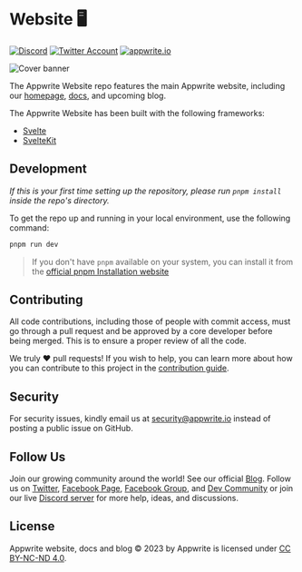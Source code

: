 # Website 🖥️

[![Discord](https://img.shields.io/discord/564160730845151244?label=discord&style=flat-square)](https://appwrite.io/discord)
[![Twitter Account](https://img.shields.io/twitter/follow/appwrite?color=00acee&label=twitter&style=flat-square)](https://twitter.com/appwrite)
[![appwrite.io](https://img.shields.io/badge/appwrite-.io-f02e65?style=flat-square)](https://appwrite.io)

![Cover banner](/../../../.github/blob/main/profile/images/banner.png)

The Appwrite Website repo features the main Appwrite website, including our [homepage](https://appwrite.io), [docs](https://appwrite.io/docs), and upcoming blog.

The Appwrite Website has been built with the following frameworks:

-   [Svelte](https://svelte.dev/)
-   [SvelteKit](https://kit.svelte.dev/)

## Development

*If this is your first time setting up the repository, please run `pnpm install` inside the repo's directory.*

To get the repo up and running in your local environment, use the following command:
```bash
pnpm run dev
```

> If you don't have `pnpm` available on your system, you can install it from the [official pnpm Installation website](https://pnpm.io/installation)

## Contributing

All code contributions, including those of people with commit access, must go through a pull request and be approved by a core developer before being merged. This is to ensure a proper review of all the code.

We truly ❤️ pull requests! If you wish to help, you can learn more about how you can contribute to this project in the [contribution guide](./CONTRIBUTING.md).

## Security

For security issues, kindly email us at [security@appwrite.io](mailto:security@appwrite.io) instead of posting a public issue on GitHub.

## Follow Us

Join our growing community around the world! See our official [Blog](https://medium.com/appwrite-io). Follow us on [Twitter](https://twitter.com/appwrite), [Facebook Page](https://www.facebook.com/appwrite.io), [Facebook Group](https://www.facebook.com/groups/appwrite.developers/), and [Dev Community](https://dev.to/appwrite) or join our live [Discord server](https://appwrite.io/discord) for more help, ideas, and discussions.

## License

Appwrite website, docs and blog © 2023 by Appwrite is licensed under [CC BY-NC-ND 4.0](https://creativecommons.org/licenses/by-nc-nd/4.0/).
